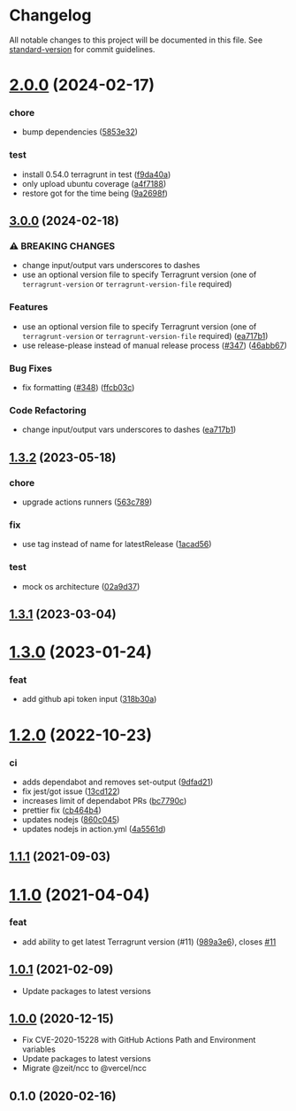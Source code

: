 # Changelog

All notable changes to this project will be documented in this file. See [standard-version](https://github.com/conventional-changelog/standard-version) for commit guidelines.

# [2.0.0](https://github.com/autero1/action-terragrunt/compare/v1.3.2...v2.0.0) (2024-02-17)


### chore

* bump dependencies ([5853e32](https://github.com/autero1/action-terragrunt/commit/5853e327548746e7f8044d26a47e97de912f33a3))

### test

* install 0.54.0 terragrunt in test ([f9da40a](https://github.com/autero1/action-terragrunt/commit/f9da40a1acbeb5c62601a5ba9b6f067a86cd518e))
* only upload ubuntu coverage ([a4f7188](https://github.com/autero1/action-terragrunt/commit/a4f7188b08b0bee271c08dc81ae828860a9834d3))
* restore got for the time being ([9a2698f](https://github.com/autero1/action-terragrunt/commit/9a2698f760748ca2930d82a358c7e5bd14bac9b3))



## [3.0.0](https://github.com/autero1/action-terragrunt/compare/v2.0.0...v3.0.0) (2024-02-18)


### ⚠ BREAKING CHANGES

* change input/output vars underscores to dashes
* use an optional version file to specify Terragrunt version (one of `terragrunt-version` or `terragrunt-version-file` required)

### Features

* use an optional version file to specify Terragrunt version (one of `terragrunt-version` or `terragrunt-version-file` required) ([ea717b1](https://github.com/autero1/action-terragrunt/commit/ea717b1be44da5d5d4f6b9bc07688c1945d766d7))
* use release-please instead of manual release process ([#347](https://github.com/autero1/action-terragrunt/issues/347)) ([46abb67](https://github.com/autero1/action-terragrunt/commit/46abb67fe1471e7458d19b2920ee0237892aaafc))


### Bug Fixes

* fix formatting ([#348](https://github.com/autero1/action-terragrunt/issues/348)) ([ffcb03c](https://github.com/autero1/action-terragrunt/commit/ffcb03c8cf39ea7489d53fc80e67689c318bfbed))


### Code Refactoring

* change input/output vars underscores to dashes ([ea717b1](https://github.com/autero1/action-terragrunt/commit/ea717b1be44da5d5d4f6b9bc07688c1945d766d7))

## [1.3.2](https://github.com/autero1/action-terragrunt/compare/v1.3.1...v1.3.2) (2023-05-18)


### chore

* upgrade actions runners ([563c789](https://github.com/autero1/action-terragrunt/commit/563c789ec8329b843cda989b95ca6a6709814b6f))

### fix

* use tag instead of name for latestRelease ([1acad56](https://github.com/autero1/action-terragrunt/commit/1acad564aa48ef43b0e77521a705975b4f90434d))

### test

* mock os architecture ([02a9d37](https://github.com/autero1/action-terragrunt/commit/02a9d37ea715bff4a5b304be8f2fc7f4d3cf466f))



## [1.3.1](https://github.com/autero1/action-terragrunt/compare/v1.3.0...v1.3.1) (2023-03-04)




# [1.3.0](https://github.com/autero1/action-terragrunt/compare/v1.2.0...v1.3.0) (2023-01-24)


### feat

* add github api token input ([318b30a](https://github.com/autero1/action-terragrunt/commit/318b30a44f5bbc0d6a26e1b24943b8e82993da2f))



# [1.2.0](https://github.com/autero1/action-terragrunt/compare/v1.1.1...v1.2.0) (2022-10-23)


### ci

* adds dependabot and removes set-output ([9dfad21](https://github.com/autero1/action-terragrunt/commit/9dfad210201719258722bec257b0139aaa5277d6))
* fix jest/got issue ([13cd122](https://github.com/autero1/action-terragrunt/commit/13cd122986927d25c6006bf2e1409e600d9daa2e))
* increases limit of dependabot PRs ([bc7790c](https://github.com/autero1/action-terragrunt/commit/bc7790cbc3a7f3309e0e5a48530592690e0d837a))
* prettier fix ([cb464b4](https://github.com/autero1/action-terragrunt/commit/cb464b42c1f941d7983ac4562971bd33b85aeae6))
* updates nodejs ([860c045](https://github.com/autero1/action-terragrunt/commit/860c04594b3cb957c4893588eb761411686ed1dd))
* updates nodejs in action.yml ([4a5561d](https://github.com/autero1/action-terragrunt/commit/4a5561d0242b7d58c90a48fdc876c0ef69bf158c))



## [1.1.1](https://github.com/autero1/action-terragrunt/compare/v1.1.0...v1.1.1) (2021-09-03)




# [1.1.0](https://github.com/autero1/action-terragrunt/compare/v1.0.1...v1.1.0) (2021-04-04)


### feat

* add ability to get latest Terragrunt version (#11) ([989a3e6](https://github.com/autero1/action-terragrunt/commit/989a3e649c2b234217eb6576af09a39916d94fbf)), closes [#11](https://github.com/autero1/action-terragrunt/issues/11)



## [1.0.1](https://github.com/autero1/action-terragrunt/compare/v1.0.0...v1.0.1) (2021-02-09)

- Update packages to latest versions


## [1.0.0](https://github.com/autero1/action-terragrunt/compare/v0.1.0...v1.0.0) (2020-12-15)

- Fix CVE-2020-15228 with GitHub Actions Path and Environment variables
- Update packages to latest versions
- Migrate @zeit/ncc to @vercel/ncc



## 0.1.0 (2020-02-16)
